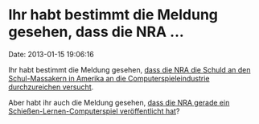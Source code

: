 Ihr habt bestimmt die Meldung gesehen, dass die NRA \...
========================================================

Date: 2013-01-15 19:06:16

Ihr habt bestimmt die Meldung gesehen, [dass die NRA die Schuld an den
Schul-Massakern in Amerika an die Computerspieleindustrie durchzureichen
versucht](http://sz.de/1.1573127).

Aber habt ihr auch die Meldung gesehen, [dass die NRA gerade ein
Schießen-Lernen-Computerspiel veröffentlicht
hat](http://www.businessinsider.com/nra-practice-range-app-2013-1)?
